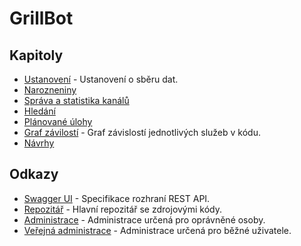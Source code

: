# GrillBot

## Kapitoly

- [Ustanovení](docs/legal.md) - Ustanovení o sběru dat.
- [Narozneniny](docs/birthday.md)
- [Správa a statistika kanálů](docs/emotes.md)
- [Hledání](docs/search.md)
- [Plánované úlohy](docs/tasks.md)
- [Graf závilostí](docs/service-dependency.md) - Graf závislostí jednotlivých služeb v kódu.
- [Návrhy](docs/suggestions.md)

## Odkazy

- [Swagger UI](https://grillbot.cloud/swagger) - Specifikace rozhraní REST API.
- [Repozitář](https://gitlab.com/grillbot) - Hlavní repozitář se zdrojovými kódy.
- [Administrace](https://grillbot.cloud) - Administrace určená pro oprávněné osoby.
- [Veřejná administrace](https://public.grillbot.cloud) - Administrace určená pro běžné uživatele.
